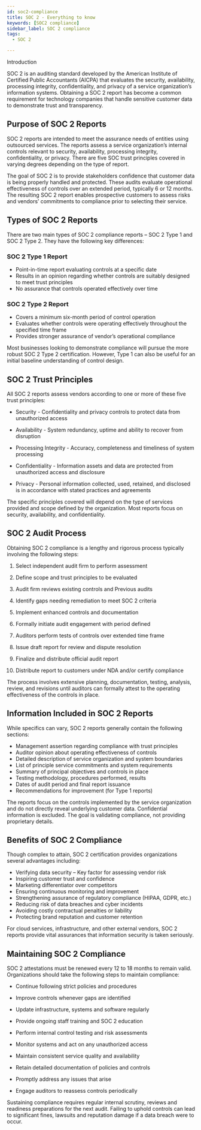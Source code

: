 ```yaml
---
id: soc2-compliance
title: SOC 2 - Everything to know
keywords: [SOC2 compliance]
sidebar_label: SOC 2 compliance
tags:
  - SOC 2

---
```


Introduction

SOC 2 is an auditing standard developed by the American Institute of Certified Public Accountants (AICPA) that evaluates the security, availability, processing integrity, confidentiality, and privacy of a service organization’s information systems. Obtaining a SOC 2 report has become a common requirement for technology companies that handle sensitive customer data to demonstrate trust and transparency. 

## Purpose of SOC 2 Reports

SOC 2 reports are intended to meet the assurance needs of entities using outsourced services. The reports assess a service organization’s internal controls relevant to security, availability, processing integrity, confidentiality, or privacy. There are five SOC trust principles covered in varying degrees depending on the type of report.

The goal of SOC 2 is to provide stakeholders confidence that customer data is being properly handled and protected. These audits evaluate operational effectiveness of controls over an extended period, typically 6 or 12 months.  The resulting SOC 2 report enables prospective customers to assess risks and vendors’ commitments to compliance prior to selecting their service.

## Types of SOC 2 Reports

There are two main types of SOC 2 compliance reports – SOC 2 Type 1 and SOC 2 Type 2. They have the following key differences:

### SOC 2 Type 1 Report

- Point-in-time report evaluating controls at a specific date
- Results in an opinion regarding whether controls are suitably designed to meet trust principles 
- No assurance that controls operated effectively over time

### SOC 2 Type 2 Report 

- Covers a minimum six-month period of control operation 
- Evaluates whether controls were operating effectively throughout the specified time frame
- Provides stronger assurance of vendor’s operational compliance 

Most businesses looking to demonstrate compliance will pursue the more robust SOC 2 Type 2 certification. However, Type 1 can also be useful for an initial baseline understanding of control design.

## SOC 2 Trust Principles 

All SOC 2 reports assess vendors according to one or more of these five trust principles:

- Security - Confidentiality and privacy controls to protect data from unauthorized access 

- Availability - System redundancy, uptime and ability to recover from disruption

- Processing Integrity - Accuracy, completeness and timeliness of system processing

- Confidentiality - Information assets and data are protected from unauthorized access and disclosure

- Privacy - Personal information collected, used, retained, and disclosed is in accordance with stated practices and agreements

The specific principles covered will depend on the type of services provided and scope defined by the organization. Most reports focus on security, availability, and confidentiality.

## SOC 2 Audit Process

Obtaining SOC 2 compliance is a lengthy and rigorous process typically involving the following steps:

1. Select independent audit firm to perform assessment

2. Define scope and trust principles to be evaluated 

3. Audit firm reviews existing controls and Previous audits 

4. Identify gaps needing remediation to meet SOC 2 criteria

5. Implement enhanced controls and documentation

6. Formally initiate audit engagement with period defined 

7. Auditors perform tests of controls over extended time frame

8. Issue draft report for review and dispute resolution

9. Finalize and distribute official audit report 

10. Distribute report to customers under NDA and/or certify compliance 

The process involves extensive planning, documentation, testing, analysis, review, and revisions until auditors can formally attest to the operating effectiveness of the controls in place.

## Information Included in SOC 2 Reports 

While specifics can vary, SOC 2 reports generally contain the following sections:

- Management assertion regarding compliance with trust principles
- Auditor opinion about operating effectiveness of controls 
- Detailed description of service organization and system boundaries
- List of principle service commitments and system requirements 
- Summary of principal objectives and controls in place
- Testing methodology, procedures performed, results
- Dates of audit period and final report issuance
- Recommendations for improvement (for Type 1 reports)

The reports focus on the controls implemented by the service organization and do not directly reveal underlying customer data. Confidential information is excluded. The goal is validating compliance, not providing proprietary details.

## Benefits of SOC 2 Compliance

Though complex to attain, SOC 2 certification provides organizations several advantages including:

- Verifying data security – Key factor for assessing vendor risk
- Inspiring customer trust and confidence  
- Marketing differentiator over competitors 
- Ensuring continuous monitoring and improvement
- Strengthening assurance of regulatory compliance (HIPAA, GDPR, etc.)
- Reducing risk of data breaches and cyber incidents
- Avoiding costly contractual penalties or liability
- Protecting brand reputation and customer retention

For cloud services, infrastructure, and other external vendors, SOC 2 reports provide vital assurances that information security is taken seriously.

## Maintaining SOC 2 Compliance 

SOC 2 attestations must be renewed every 12 to 18 months to remain valid. Organizations should take the following steps to maintain compliance:

- Continue following strict policies and procedures 

- Improve controls whenever gaps are identified

- Update infrastructure, systems and software regularly

- Provide ongoing staff training and SOC 2 education

- Perform internal control testing and risk assessments

- Monitor systems and act on any unauthorized access 

- Maintain consistent service quality and availability

- Retain detailed documentation of policies and controls

- Promptly address any issues that arise 

- Engage auditors to reassess controls periodically

Sustaining compliance requires regular internal scrutiny, reviews and readiness preparations for the next audit. Failing to uphold controls can lead to significant fines, lawsuits and reputation damage if a data breach were to occur.

